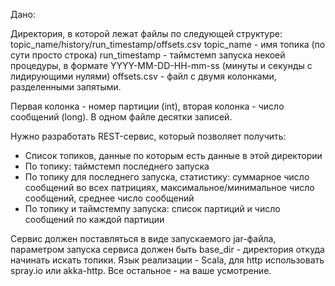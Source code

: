 Дано:

Директория, в которой лежат файлы по следующей структуре: topic_name/history/run_timestamp/offsets.csv
topic_name - имя топика (по сути просто строка) run_timestamp - таймстемп запуска некоей процедуры, 
в формате YYYY-MM-DD-HH-mm-ss (минуты и секунды с лидирующими нулями) offsets.csv - файл с двумя колонками, 
разделенными запятыми. 

Первая колонка - номер партиции (int), вторая колонка - число сообщений (long). В одном файле десятки записей.

Нужно разработать REST-сервис, который позволяет получить:
- Список топиков, данные по которым есть данные в этой директории
- По топику:  таймстемп последнего запуска
- По топику  для последнего запуска, статистику: суммарное число сообщений во всех патрициях, 
  максимальное/минимальное число сообщений, среднее число сообщений
- По топику и таймстемпу запуска: список партиций и число сообщений по каждой партиции

Сервис должен поставляться в виде запускаемого jar-файла, 
параметром запуска сервиса должен быть base_dir - директория откуда начинать искать топики. 
Язык реализации - Scala, для http использовать spray.io или akka-http. Все остальное - на ваше усмотрение.

